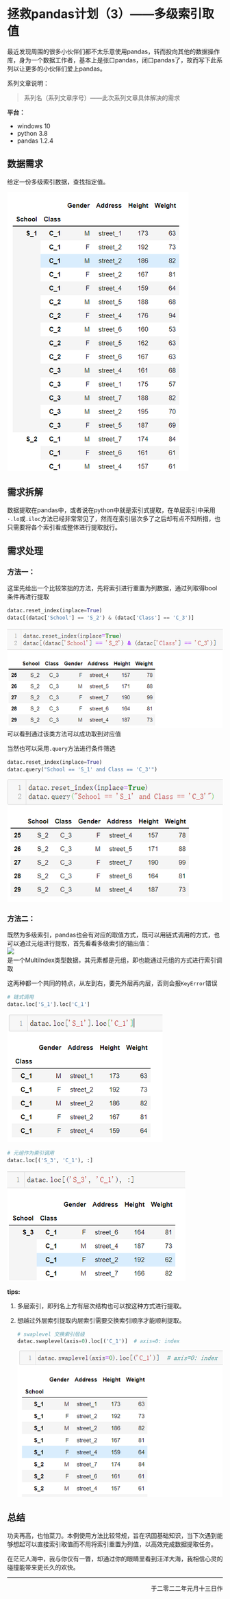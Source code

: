 # 拯救pandas计划（3）——多级索引取值

最近发现周围的很多小伙伴们都不太乐意使用pandas，转而投向其他的数据操作库，身为一个数据工作者，基本上是张口pandas，闭口pandas了，故而写下此系列以让更多的小伙伴们爱上pandas。  

系列文章说明：

> 系列名（系列文章序号）——此次系列文章具体解决的需求  

**平台：**  

- windows 10
- python 3.8
- pandas 1.2.4

## 数据需求

给定一份多级索引数据，查找指定值。

![](./img/pandas_save14.png)

## 需求拆解

数据提取在pandas中，或者说在python中就是索引式提取，在单层索引中采用`·.lo`或`.iloc`方法已经非常常见了，然而在索引层次多了之后却有点不知所措，也只需要将各个索引看成整体进行提取就行。

## 需求处理

### 方法一：

这里先给出一个比较笨拙的方法，先将索引进行重置为列数据，通过列取得bool条件再进行提取

```python
datac.reset_index(inplace=True)
datac[(datac['School'] == 'S_2') & (datac['Class'] == 'C_3')]
```

![](./img/pandas_save15.png)  
可以看到通过该类方法可以成功取到对应值

当然也可以采用`.query`方法进行条件筛选

```python
datac.reset_index(inplace=True)
datac.query("School == 'S_1' and Class == 'C_3'")
```

![](./img/pandas_save16.png)

### 方法二：

既然为多级索引，pandas也会有对应的取值方式，既可以用链式调用的方式，也可以通过元组进行提取，首先看看多级索引的输出值：  
![](https://gitee.com/kangliz/pic-drawing-bed/raw/master/picture/pandas_save/pandas_save17.png)  
是一个MultiIndex类型数据，其元素都是元组，即也能通过元组的方式进行索引调取

这两种都一个共同的特点，从左到右，要先外层再内层，否则会报`KeyError`错误

```python
# 链式调用
datac.loc['S_1'].loc['C_1']
```

![](./img/pandas_save18.png)

```python
# 元组作为索引调用
datac.loc[('S_3', 'C_1'), :]
```

![](./img/pandas_save19.png)

**tips:**  

1. 多层索引，即列名上方有层次结构也可以按这种方式进行提取。  

2. 想越过外层索引提取内层索引需要交换索引顺序才能顺利提取。  
   
   ```python
   # swaplevel 交换索引层级
   datac.swaplevel(axis=0).loc[('C_1')]  # axis=0: index
   ```
   
   ![](./img/pandas_save20.png)  

## 总结

功夫再高，也怕菜刀。本例使用方法比较常规，旨在巩固基础知识，当下次遇到能够想起可以直接索引取值而不用将索引重置为列值，以高效完成数据提取任务。  

在茫茫人海中，我与你仅有一瞥，却通过你的眼睛里看到汪洋大海，我相信心灵的碰撞能带来更长久的欢快。  

---

<p align="right">于二零二二年元月十三日作</p>
